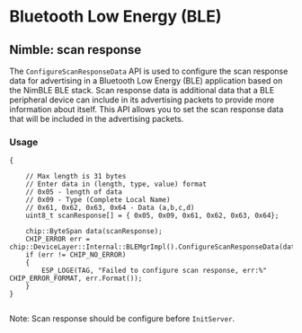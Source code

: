 # Bluetooth Low Energy (BLE)

## Nimble: scan response

The `ConfigureScanResponseData` API is used to configure the scan response data
for advertising in a Bluetooth Low Energy (BLE) application based on the NimBLE
BLE stack. Scan response data is additional data that a BLE peripheral device
can include in its advertising packets to provide more information about itself.
This API allows you to set the scan response data that will be included in the
advertising packets.

### Usage

```
{

    // Max length is 31 bytes
    // Enter data in (length, type, value) format
    // 0x05 - length of data
    // 0x09 - Type (Complete Local Name)
    // 0x61, 0x62, 0x63, 0x64 - Data (a,b,c,d)
    uint8_t scanResponse[] = { 0x05, 0x09, 0x61, 0x62, 0x63, 0x64};

    chip::ByteSpan data(scanResponse);
    CHIP_ERROR err = chip::DeviceLayer::Internal::BLEMgrImpl().ConfigureScanResponseData(data);
    if (err != CHIP_NO_ERROR)
    {
        ESP_LOGE(TAG, "Failed to configure scan response, err:%" CHIP_ERROR_FORMAT, err.Format());
    }
}


```

Note: Scan response should be configure before `InitServer`.
